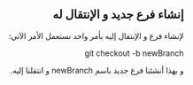 <div dir=rtl>

## إنشاء فرع جديد و الإنتقال له

لإنشاء فرع و الإنتقال إليه بأمر واحد نستعمل الأمر الآتي:

git checkout -b newBranch

و بهذا أنشئنا فرع جديد باسم newBranch و انتقلنا إليه.

</div>